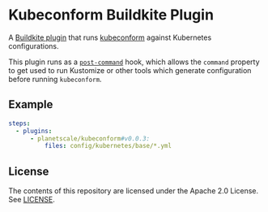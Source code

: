 # Kubeconform Buildkite Plugin

A [Buildkite plugin](https://buildkite.com/docs/agent/v3/plugins) that runs [kubeconform](https://github.com/yannh/kubeconform) against Kubernetes configurations.

This plugin runs as a [`post-command`](https://buildkite.com/docs/agent/v3/hooks#available-hooks) hook, which allows the `command` property to get used to run Kustomize or other tools which generate configuration before running `kubeconform`.

## Example

```yml
steps:
  - plugins:
      - planetscale/kubeconform#v0.0.3:
          files: config/kubernetes/base/*.yml
```

## License

The contents of this repository are licensed under the Apache 2.0 License. See [LICENSE](LICENSE).
